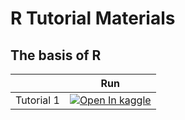 # R Tutorial Materials


## The basis of R 

|   | Run |
| - | --- |
| Tutorial 1 | [![Open In kaggle](https://kaggle.com/static/images/open-in-kaggle.svg<width=80px,height=30px)](https://www.kaggle.com/xiujuanwen/fundamental-computation/edit/run/77456764)
